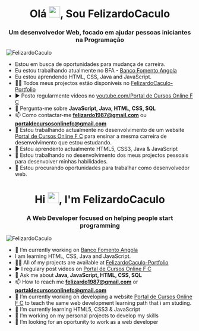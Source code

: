 <h1 align="center">Olá <img src="https://avatars.githubusercontent.com/u/105264210?s=400&u=981c1d2aa18c1c2a20ed8dbce6ca0735f865bc40&v=4" width="30px">, Sou FelizardoCaculo</h1>
<h3 align="center">Um desenvolvedor Web, focado em ajudar pessoas iniciantes na Programação</h3>
<p align="left"> <img src="https://avatars.githubusercontent.com/u/105264210?s=400&u=981c1d2aa18c1c2a20ed8dbce6ca0735f865bc40&v=4" alt="FelizardoCaculo" /> </p>


- Estou em busca de oportunidades para mudança de carreira.
- Eu estou trabalhando atualmente no BFA - [Banco Fomento Angola](https://www.bfa.ao)
- Eu estou aprendendo HTML, CSS, Java and JavaScript.
- 👨‍💻 Todos meus projectos estão disponíveis no [FelizardoCaculo-Portfolio](https://my-portfolio-fc.onrender.com/)
- ▶️ Posto regularmente vídeos no [youtube.com/Portal de Cursos Online F C](https://youtube.com/channel/UCGJg7DtpcwaBxNcI0iCwDYQ)
- 💬 Pergunta-me sobre **JavaScript, Java, HTML, CSS, SQL**
- 📫 Como contactar-me **felizardo1987@gmail.com** ou **portaldecursosonlinefc@gmail.com**
- 🔭 Estou trabalhando actualmente no desenvolvimento de um website [Portal de Cursos Online F C](https://portal-de-cursos-online-fc.onrender.com) para ensinar a mesma carreira de desenvolvimento que estou estudando.
- 🌱 Estou aprendento actualmente HTML5, CSS3, Java & JavaScript
- 👯 Estou trabalhando no desenvolvimento dos meus projectos pessoais para desenvolver minhas habilidades.
- 🤔 Estou procurando oportunidades para trabalhar como desenvolvedor web.


<h1 align="center">Hi <img src="https://avatars.githubusercontent.com/u/105264210?s=400&u=981c1d2aa18c1c2a20ed8dbce6ca0735f865bc40&v=4" width="30px">, I'm FelizardoCaculo</h1>
<h3 align="center">A Web Developer focused on helping people start programming</h3>
<p align="left"> <img src="https://avatars.githubusercontent.com/u/105264210?s=400&u=981c1d2aa18c1c2a20ed8dbce6ca0735f865bc40&v=4" alt="FelizardoCaculo" /> </p>

- 🔭 I’m currently working on [Banco Fomento Angola](https://www.bfa.ao)
- I am learning HTML, CSS, Java and JavaScript.
- 👨‍💻 All of my projects are available at [FelizardoCaculo-Portfolio](https://my-portfolio-fc.onrender.com/)
- ▶️ I regulary post videos on [Portal de Cursos Online F C](https://portal-de-cursos-online-fc.onrender.com)
- 💬 Ask me about **Java, JavaScript, HTML, CSS, SQL**
- 📫 How to reach me **felizardo1987@gmail.com** or **portaldecursosonlinefc@gmail.com**
- 🔭 I’m currently working on developing a website [Portal de Cursos Online F C](https://portal-de-cursos-online-fc.onrender.com) to teach the same web development learning path that i am studing.
- 🌱 I’m currently learning HTML5, CSS3 & JavaScript
- 👯 I’m working on my personal projects to develop my skills
- 🤔 I’m looking for an oportunity to work as a web developer



